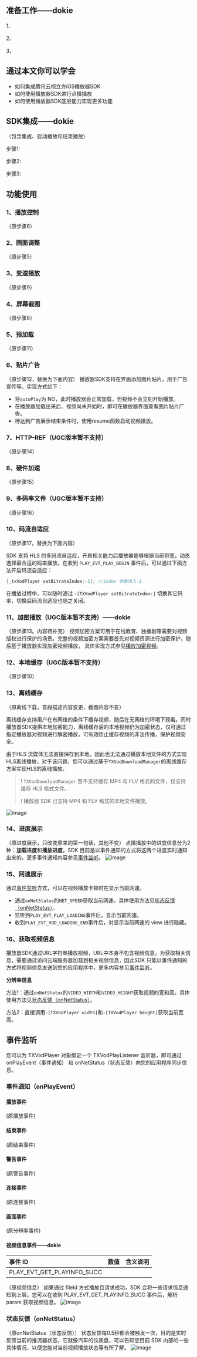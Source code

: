 ## 准备工作——dokie
1、

2、

3、

## 通过本文你可以学会
* 如何集成腾讯云视立方iOS播放器SDK
* 如何使用播放器SDK进行点播播放
* 如何使用播放器SDK底层能力实现更多功能

## SDK集成——dokie
（包含集成、启动播放和结束播放）

步骤1:

步骤2:

步骤3:

## 功能使用
### 1、播放控制
（原步骤6）

### 2、画面调整
（原步骤5）

### 3、变速播放
（原步骤9）

### 4、屏幕截图
（原步骤8）

### 5、预加载
（原步骤11）

### 6、贴片广告
（原步骤12，替换为下面内容）
播放器SDK支持在界面添加图片贴片，用于广告宣传等。实现方式如下：
* 将`autoPlay`为 NO，此时播放器会正常加载，但视频不会立刻开始播放。
* 在播放器加载出来后、视频尚未开始时，即可在播放器界面查看图片贴片广告。
* 待达到广告展示结束条件时，使用resume函数启动视频播放。

### 7、HTTP-REF（UGC版本暂不支持）
（原步骤14）
### 8、硬件加速
（原步骤15）
### 9、多码率文件（UGC版本暂不支持）
（原步骤16）
### 10、码流自适应
（原步骤17，替换为下面内容）

SDK 支持 HLS 的多码流自适应，开启相关能力后播放器能够根据当前带宽，动态选择最合适的码率播放。在收到 `PLAY_EVT_PLAY_BEGIN` 事件后，可以通过下面方法开启码流自适应：
```objectivec
[_txVodPlayer setBitrateIndex:-1]; //index 参数传入-1
```
在播放过程中，可以随时通过 `-[TXVodPlayer setBitrateIndex:]` 切换其它码率，切换后码流自适应也随之关闭。

### 11、加密播放（UGC版本暂不支持）——dokie
（原步骤13。内容待补充）
视频加密方案可用于在线教育、独播剧等需要对视频版权进行保护的场景。完整的视频加密方案需要首先对视频资源进行加密保护，随后基于播放器实现加密视频播放，
具体实现方式参见[播放加密视频](https://cloud.tencent.com/document/product/266/46220)。


### 12、本地缓存（UGC版本暂不支持）
（原步骤10）

### 13、离线缓存
（原离线下载，首段描述内容变更，截图内容不变）

离线缓存支持用户在有网络的条件下缓存视频，随后在无网络的环境下观看。同时播放器SDK提供本地加密能力，离线缓存后的本地视频仍为加密状态，仅可通过指定播放器对视频进行解密播放，可有效防止缓存视频的非法传播，保护视频安全。

由于HLS 流媒体无法直接保存到本地，因此也无法通过播放本地文件的方式实现HLS离线播放，对于该问题，您可以通过基于`TXVodDownloadManager`的离线缓存方案实现HLS的离线播放。

> ! `TXVodDownloadManager` 暂不支持缓存 MP4 和 FLV 格式的文件，仅支持缓存 HLS 格式文件。
> 
> ! 播放器 SDK 已支持 MP4 和 FLV 格式的本地文件播放。

![image](https://user-images.githubusercontent.com/88317062/145514645-30ff4f60-ac00-42fe-964a-361c81207ee2.png)


### 14、进度展示
（原进度展示，只改变原来的第一句话，其他不变）
点播播放中的进度信息分为2种：**加载进度**和**播放进度**，SDK 目前是以事件通知的方式将这两个进度实时通知出来的。更多事件通知内容参见[事件监听](下面的标题)。
![image](https://user-images.githubusercontent.com/88317062/145514735-6b5fb789-ddd2-4b72-97f8-1d426d74bb60.png)


### 15、网速展示
通过[事件监听](下面的标题)方式，可以在视频播放卡顿时在显示当前网速。
* 通过`onNetStatus`的`NET_SPEED`获取当前网速。具体使用方法见[状态反馈（onNetStatus）](下面的标题)。
* 监听到`PLAY_EVT_PLAY_LOADING`事件后，显示当前网速。
* 收到`PLAY_EVT_VOD_LOADING_END`事件后，对显示当前网速的 view 进行隐藏。

### 16、获取视频信息
播放器SDK通过URL字符串播放视频，URL中本身不包含视频信息。为获取相关信息，需要通过访问云端服务器加载到相关视频信息，因此SDK 只能以事件通知的方式将视频信息发送到您的应用程序中，更多内容参见[事件监听](下面的标题)。

**分辨率信息**

方法1：通过`onNetStatus`的`VIDEO_WIDTH`和`VIDEO_HEIGHT`获取视频的宽和高。具体使用方法见[状态反馈（onNetStatus）](下面的标题)。

方法2：直接调用`-[TXVodPlayer width]`和`-[TXVodPlayer height]`获取当前宽高。


## 事件监听
您可以为 TXVodPlayer 对象绑定一个 TXVodPlayListener 监听器，即可通过onPlayEvent（事件通知） 和 onNetStatus（状态反馈）向您的应用程序同步信息。

### 事件通知（onPlayEvent）

#### 播放事件
(原播放事件)
#### 结束事件
(原结束事件)
#### 警告事件
(原警告事件)
#### 连接事件
(原连接事件)
#### 画面事件
(原分辨率事件)

#### 视频信息事件——dokie
| 事件 ID                     |    数值  |  含义说明                    |
| :-----------------------  |:-------- |  :------------------------ |
|PLAY_EVT_GET_PLAYINFO_SUCC   |  |  |


（原视频信息）
如果通过 fileId 方式播放且请求成功，SDK 会将一些请求信息通知到上层。您可以在收到 PLAY_EVT_GET_PLAYINFO_SUCC 事件后，解析 param 获取视频信息。
![image](https://user-images.githubusercontent.com/88317062/145534673-cc63bfe4-22f0-4b25-9179-9e4a01b98d51.png)


### 状态反馈（onNetStatus）
（原onNetStatus（状态反馈））
状态反馈每0.5秒都会被触发一次，目的是实时反馈当前的推流器状态，它就像汽车的仪表盘，可以告知您目前 SDK 内部的一些具体情况，以便您能对当前视频播放状态等有所了解。
![image](https://user-images.githubusercontent.com/88317062/145514344-5feb8a0e-b91c-4f3c-87cd-8a4f78023f29.png)
